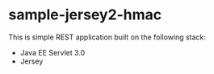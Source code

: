 # sample-jersey2-hmac

This is simple REST application built on the following stack:

* Java EE Servlet 3.0
* Jersey
